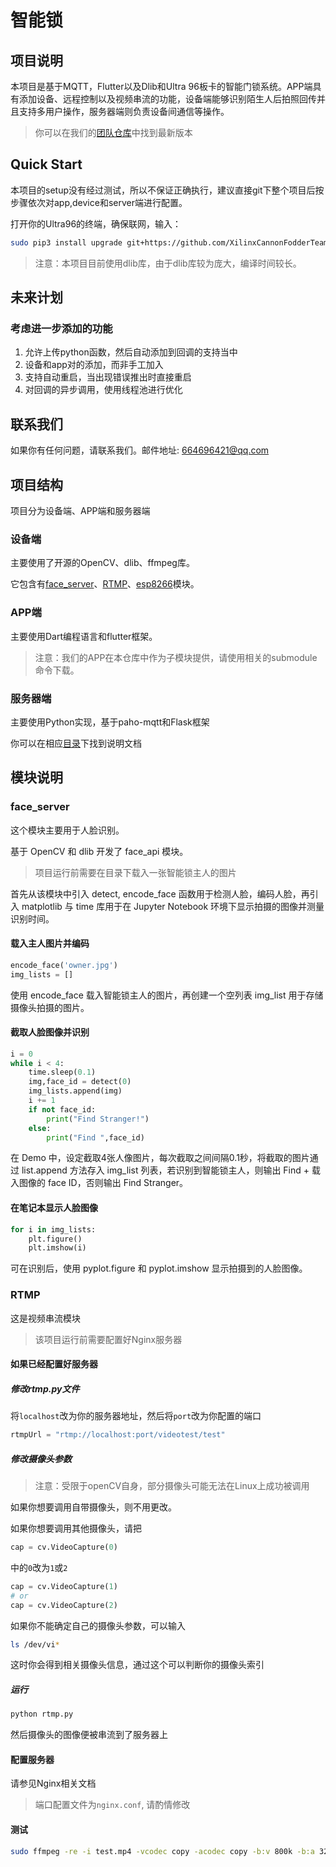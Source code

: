 # 智能锁

## 项目说明

本项目是基于MQTT，Flutter以及Dlib和Ultra 96板卡的智能门锁系统。APP端具有添加设备、远程控制以及视频串流的功能，设备端能够识别陌生人后拍照回传并且支持多用户操作，服务器端则负责设备间通信等操作。

> 你可以在我们的[团队仓库](https://github.com/XilinxCannonFodderTeam/smart_lock)中找到最新版本

## Quick Start

本项目的setup没有经过测试，所以不保证正确执行，建议直接git下整个项目后按步骤依次对app,device和server端进行配置。

打开你的Ultra96的终端，确保联网，输入：

```bash
sudo pip3 install upgrade git+https://github.com/XilinxCannonFodderTeam/smart_lock.git
```

> 注意：本项目目前使用dlib库，由于dlib库较为庞大，编译时间较长。

## 未来计划

### 考虑进一步添加的功能

1. 允许上传python函数，然后自动添加到回调的支持当中
2. 设备和app对的添加，而非手工加入
3. 支持自动重启，当出现错误推出时直接重启
4. 对回调的异步调用，使用线程池进行优化

## 联系我们

如果你有任何问题，请联系我们。邮件地址: <664696421@qq.com>

## 项目结构

项目分为设备端、APP端和服务器端

### 设备端

主要使用了开源的OpenCV、dlib、ffmpeg库。

它包含有[face_server](#face_server)、[RTMP](#rtmp)、[esp8266](device/esp8266/README_zh-CN.md)模块。

### APP端

主要使用Dart编程语言和flutter框架。

> 注意：我们的APP在本仓库中作为子模块提供，请使用相关的submodule命令下载。

### 服务器端

主要使用Python实现，基于paho-mqtt和Flask框架

你可以在相应[目录](server/README_zh-CN.md)下找到说明文档

## 模块说明

### face_server

这个模块主要用于人脸识别。

基于 OpenCV 和 dlib 开发了 face_api 模块。

>项目运行前需要在目录下载入一张智能锁主人的图片

首先从该模块中引入 detect, encode_face 函数用于检测人脸，编码人脸，再引入 matplotlib 与 time 库用于在 Jupyter Notebook 环境下显示拍摄的图像并测量识别时间。

#### 载入主人图片并编码

```python
encode_face('owner.jpg')
img_lists = []
```

使用 encode_face 载入智能锁主人的图片，再创建一个空列表 img_list 用于存储摄像头拍摄的图片。

#### 截取人脸图像并识别

```python
i = 0
while i < 4:
    time.sleep(0.1)
    img,face_id = detect(0)
    img_lists.append(img)
    i += 1
    if not face_id:
        print("Find Stranger!")
    else:
        print("Find ",face_id)
```

在 Demo 中，设定截取4张人像图片，每次截取之间间隔0.1秒，将截取的图片通过 list.append 方法存入 img_list 列表，若识别到智能锁主人，则输出 Find + 载入图像的 face ID，否则输出 Find Stranger。

#### 在笔记本显示人脸图像

```python
for i in img_lists:
    plt.figure()
    plt.imshow(i)
```

可在识别后，使用 pyplot.figure 和 pyplot.imshow 显示拍摄到的人脸图像。

### RTMP

这是视频串流模块

> 该项目运行前需要配置好Nginx服务器

#### 如果已经配置好服务器

##### 修改rtmp.py文件

将```localhost```改为你的服务器地址，然后将```port```改为你配置的端口

```python
rtmpUrl = "rtmp://localhost:port/videotest/test"
```

##### 修改摄像头参数

> 注意：受限于openCV自身，部分摄像头可能无法在Linux上成功被调用

如果你想要调用自带摄像头，则不用更改。

如果你想要调用其他摄像头，请把

```python
cap = cv.VideoCapture(0)
```

中的```0```改为```1```或```2```

```python
cap = cv.VideoCapture(1)
# or
cap = cv.VideoCapture(2)
```

如果你不能确定自己的摄像头参数，可以输入

```bash
ls /dev/vi*
```

这时你会得到相关摄像头信息，通过这个可以判断你的摄像头索引

##### 运行

```bash
python rtmp.py
```

然后摄像头的图像便被串流到了服务器上

#### 配置服务器

请参见Nginx相关文档

> 端口配置文件为```nginx.conf```, 请酌情修改

#### 测试

```bash
sudo ffmpeg -re -i test.mp4 -vcodec copy -acodec copy -b:v 800k -b:a 32k -f flv rtmp://localhost:port/videotest/test
```
